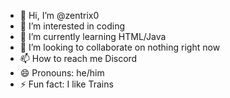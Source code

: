 - 👋 Hi, I’m @zentrix0
- 👀 I’m interested in coding
- 🌱 I’m currently learning HTML/Java
- 💞️ I’m looking to collaborate on nothing right now
- 📫 How to reach me Discord
- 😄 Pronouns: he/him
- ⚡ Fun fact: I like Trains

<!---
zentrix0/zentrix0 is a ✨ special ✨ repository because its `README.md` (this file) appears on your GitHub profile.
You can click the Preview link to take a look at your changes.
--->
